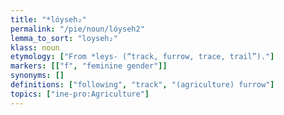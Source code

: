 ```yaml
---
title: "*lóyseh₂"
permalink: "/pie/noun/lóyseh2"
lemma_to_sort: "loyseh₂"
klass: noun
etymology: ["From *leys- (“track, furrow, trace, trail”)."]
markers: [["f", "feminine gender"]]
synonyms: []
definitions: ["following", "track", "(agriculture) furrow"]
topics: ["ine-pro:Agriculture"]
---
```

